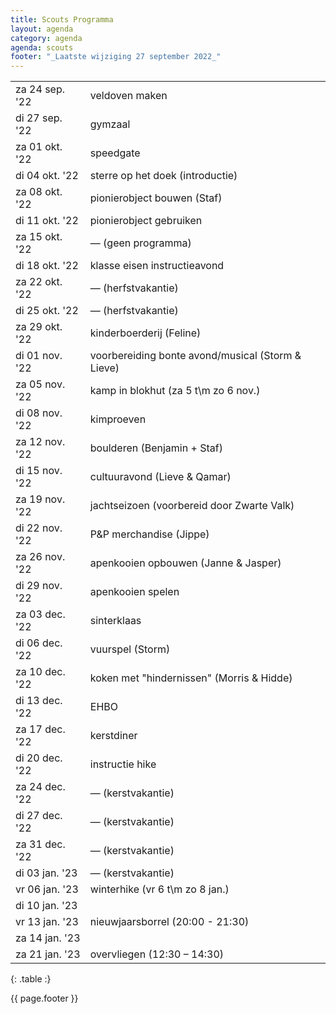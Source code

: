 ```yaml
---
title: Scouts Programma
layout: agenda
category: agenda
agenda: scouts
footer: "_Laatste wijziging 27 september 2022_"
---
```


| | |
|---|---|
| za 24 sep. '22 | veldoven maken |
| di 27 sep. '22 | gymzaal |
| za 01 okt. '22 | speedgate |
| di 04 okt. '22 | sterre op het doek (introductie) |
| za 08 okt. '22 | pionierobject bouwen (Staf) |
| di 11 okt. '22 | pionierobject gebruiken |
| za 15 okt. '22 | — (geen programma) |
| di 18 okt. '22 | klasse eisen instructieavond |
| za 22 okt. '22 | — (herfstvakantie) |
| di 25 okt. '22 | — (herfstvakantie) |
| za 29 okt. '22 | kinderboerderij (Feline) |
| di 01 nov. '22 | voorbereiding bonte avond/musical (Storm & Lieve) |
| za 05 nov. '22 | kamp in blokhut (za 5 t\m zo 6 nov.) |
| di 08 nov. '22 | kimproeven |
| za 12 nov. '22 | boulderen (Benjamin + Staf) |
| di 15 nov. '22 | cultuuravond (Lieve & Qamar) |
| za 19 nov. '22 | jachtseizoen (voorbereid door Zwarte Valk) |
| di 22 nov. '22 | P&P merchandise (Jippe) |
| za 26 nov. '22 | apenkooien opbouwen (Janne & Jasper) |
| di 29 nov. '22 | apenkooien spelen |
| za 03 dec. '22 | sinterklaas |
| di 06 dec. '22 | vuurspel (Storm) |
| za 10 dec. '22 | koken met "hindernissen" (Morris & Hidde) |
| di 13 dec. '22 | EHBO |
| za 17 dec. '22 | kerstdiner |
| di 20 dec. '22 | instructie hike |
| za 24 dec. '22 | — (kerstvakantie) |
| di 27 dec. '22 | — (kerstvakantie) |
| za 31 dec. '22 | — (kerstvakantie) |
| di 03 jan. '23 | — (kerstvakantie) |
| vr 06 jan. '23 | winterhike (vr 6 t\m zo 8 jan.) |
| di 10 jan. '23 | |
| vr 13 jan. '23 | nieuwjaarsborrel (20:00 - 21:30) |
| za 14 jan. '23 | |
| za 21 jan. '23 | overvliegen (12:30 – 14:30) |
{: .table :}

{{ page.footer }}


